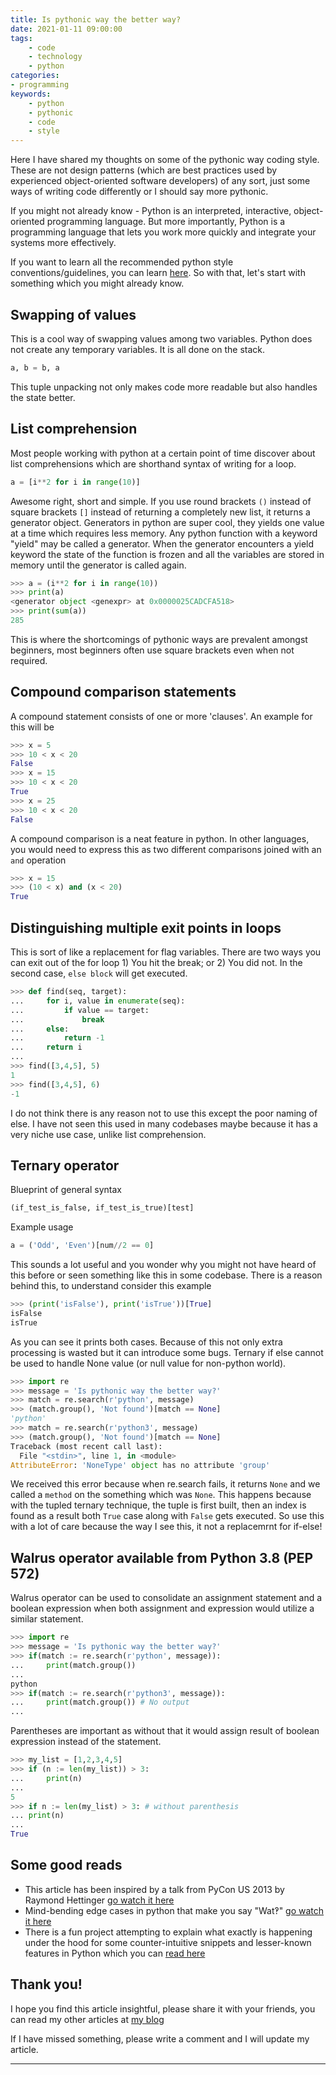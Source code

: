 ```yaml
---
title: Is pythonic way the better way?
date: 2021-01-11 09:00:00
tags:
    - code
    - technology
    - python
categories:
- programming
keywords:
    - python
    - pythonic
    - code
    - style
---
```


Here I have shared my thoughts on some of the pythonic way coding style. These are not design patterns (which are best practices used by experienced object-oriented software developers) of any sort, just some ways of writing code differently or I should say more pythonic. 

If you might not already know - Python is an interpreted, interactive, object-oriented programming language. But more importantly, Python is a programming language that lets you work more quickly and integrate your systems more effectively.

If you want to learn all the recommended python style conventions/guidelines, you can learn [here](https://pep8.org/). So with that, let's start with something which you might already know.

## Swapping of values
This is a cool way of swapping values among two variables. Python does not create any temporary variables. It is all done on the stack. 
```py
a, b = b, a
```
This tuple unpacking not only makes code more readable but also handles the state better.

## List comprehension
Most people working with python at a certain point of time discover about list comprehensions which are shorthand syntax of writing for a loop.
```py
a = [i**2 for i in range(10)]
```
Awesome right, short and simple. If you use round brackets `()` instead of square brackets `[]` instead of returning a completely new list, it returns a generator object. Generators in python are super cool, they yields one value at a time which requires less memory. Any python function with a keyword "yield" may be called a generator. When the generator encounters a yield keyword the state of the function is frozen and all the variables are stored in memory until the generator is called again.
```py
>>> a = (i**2 for i in range(10))
>>> print(a)
<generator object <genexpr> at 0x0000025CADCFA518>
>>> print(sum(a))
285
```
This is where the shortcomings of pythonic ways are prevalent amongst beginners, most beginners often use square brackets even when not required.

## Compound comparison statements
A compound statement consists of one or more 'clauses'. An example for this will be 
```py
>>> x = 5
>>> 10 < x < 20
False
>>> x = 15
>>> 10 < x < 20
True
>>> x = 25
>>> 10 < x < 20
False
```
A compound comparison is a neat feature in python. In other languages, you would need to express this as two different comparisons joined with an `and` operation
```py
>>> x = 15
>>> (10 < x) and (x < 20)
True
```

## Distinguishing multiple exit points in loops
This is sort of like a replacement for flag variables. There are two ways you can exit out of the for loop 1) You hit the break; or 2) You did not. In the second case, `else block` will get executed.    
```py
>>> def find(seq, target):
... 	for i, value in enumerate(seq):
...     	if value == target:
... 			break
...     else:
...     	return -1
...     return i
... 
>>> find([3,4,5], 5)
1
>>> find([3,4,5], 6)
-1
```
I do not think there is any reason not to use this except the poor naming of else. I have not seen this used in many codebases maybe because it has a very niche use case, unlike list comprehension.

## Ternary operator
Blueprint of general syntax
```py
(if_test_is_false, if_test_is_true)[test]
```
Example usage
```py
a = ('Odd', 'Even')[num//2 == 0]
```
This sounds a lot useful and you wonder why you might not have heard of this before or seen something like this in some codebase. There is a reason behind this, to understand consider this example
```py
>>> (print('isFalse'), print('isTrue'))[True]
isFalse
isTrue
```
As you can see it prints both cases. Because of this not only extra processing is wasted but it can introduce some bugs. Ternary if else cannot be used to handle None value (or null value for non-python world).
```py
>>> import re
>>> message = 'Is pythonic way the better way?'
>>> match = re.search(r'python', message)
>>> (match.group(), 'Not found')[match == None]
'python'
>>> match = re.search(r'python3', message)
>>> (match.group(), 'Not found')[match == None]
Traceback (most recent call last):
  File "<stdin>", line 1, in <module>
AttributeError: 'NoneType' object has no attribute 'group'
```
We received this error because when re.search fails, it returns `None` and we called a `method` on the something which was `None`. This happens because with the tupled ternary technique, the tuple is first built, then an index is found as a result both `True` case along with `False` gets executed.
So use this with a lot of care because the way I see this, it not a replacemrnt for if-else!

## Walrus operator available from Python 3.8 (PEP 572) 
Walrus operator can be used to consolidate an assignment statement and a boolean expression when both assignment and expression would utilize a similar statement. 
```py
>>> import re
>>> message = 'Is pythonic way the better way?'
>>> if(match := re.search(r'python', message)):
... 	print(match.group())
... 
python
>>> if(match := re.search(r'python3', message)):
... 	print(match.group()) # No output
...
```
Parentheses are important as without that it would assign result of boolean expression instead of the statement.
```py
>>> my_list = [1,2,3,4,5]
>>> if (n := len(my_list)) > 3:
... 	print(n)
...
5
>>> if n := len(my_list) > 3: # without parenthesis
... print(n)
...
True
```

## Some good reads
- This article has been inspired by a talk from PyCon US 2013 by Raymond Hettinger [go watch it here](https://www.youtube.com/watch?v=OSGv2VnC0go)
- Mind-bending edge cases in python that make you say "Wat‽" [go watch it here](https://www.youtube.com/watch?v=qjk2pWY4RP0)
- There is a fun project attempting to explain what exactly is happening under the hood for some counter-intuitive snippets and lesser-known features in Python which you can [read here](https://github.com/satwikkansal/wtfpython)

## Thank you!
I hope you find this article insightful, please share it with your friends, you can read my other articles at [my blog](https://itsnikhil.github.io/blog)

If I have missed something, please write a comment and I will update my article. 

---